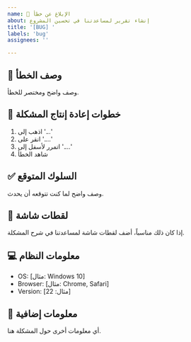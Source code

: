 ```yaml
---
name: 🐛 الإبلاغ عن خطأ
about: إنشاء تقرير لمساعدتنا في تحسين المشروع
title: '[BUG] '
labels: 'bug'
assignees: ''

---
```


## 🐛 وصف الخطأ

وصف واضح ومختصر للخطأ.

## 🔄 خطوات إعادة إنتاج المشكلة

1. اذهب إلى '...'
2. انقر على '....'
3. اتمرر لأسفل إلى '....'
4. شاهد الخطأ

## ✅ السلوك المتوقع

وصف واضح لما كنت تتوقعه أن يحدث.

## 📸 لقطات شاشة

إذا كان ذلك مناسباً، أضف لقطات شاشة لمساعدتنا في شرح المشكلة.

## 💻 معلومات النظام

 - OS: [مثال: Windows 10]
 - Browser: [مثال: Chrome, Safari]
 - Version: [مثال: 22]

## 📱 معلومات إضافية

أي معلومات أخرى حول المشكلة هنا. 